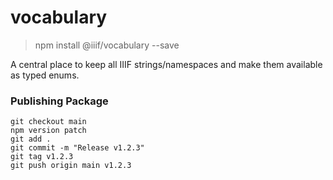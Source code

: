# vocabulary

> npm install @iiif/vocabulary --save

A central place to keep all IIIF strings/namespaces and make them available as typed enums.

### Publishing Package

    git checkout main
    npm version patch
    git add .
    git commit -m "Release v1.2.3"
    git tag v1.2.3
    git push origin main v1.2.3